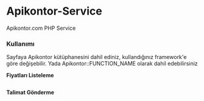 # Apikontor-Service
Apikontor.com PHP Service

<h3>Kullanımı</h3>

<span>Sayfaya Apikontor kütüphanesini dahil ediniz, kullandığınız framework'e göre değişebilir. Yada Apikontor::FUNCTION_NAME olarak dahil edebilirsiniz</span>

<b>Fiyatları Listeleme</b>

<pre><?php
echo Apikontor::fiyatlar();
?></pre>

<b>Talimat Gönderme</b>

<br />

<code><?php
echo Apikontor::talimat('sms','vodafone','79','5XXXXXXXXX','1234567');
?></code>
